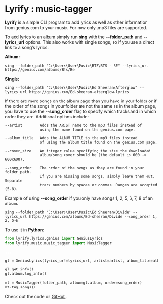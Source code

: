 # Lyrify : music-tagger
__Lyrify__ is a simple CLI program to add lyrics as well as other information from genius.com to your music. For now only .mp3 files are supported.

To add lyrics to an album simply run **sing** with the **--folder_path** and **--lyrics_url** options. This also works with single songs, so if you use a direct link to a song's lyrics.

**Album:**
```console
sing --folder_path "C:\Users\User\Music\BTS\BTS - BE" --lyrics_url https://genius.com/albums/Bts/Be
```

**Single:**
```console
sing --folder_path "C:\Users\User\Music\Ed Sheeran\Afterglow" --lyrics_url https://genius.com/Ed-sheeran-afterglow-lyrics
```

If there are more songs on the album page than you have in your folder or if the order of the songs in your folder are not the same as in the album page, you have to use the **--song_order** flag to specify which tracks and in which order they are. Additional options include:

```console
--artist        Adds the ARIST name to the mp3 files instead of 
                using the name found on the genius.com page.

--album_title   Adds the ALBUM_TITLE to the mp3 files instead 
                of using the album title found on the genius.com page.

--cover_size    An integer value specifying the size the downloaded 
                album/song cover should be (the default is 600 -> 600x600).

--song_order    The order of the songs as they are found in your folder_path. 
                If you are missing some songs, simply leave them out. Separate 
                track numbers by spaces or commas. Ranges are accepted (5-8).
```

Example of using **--song_order** if you only have songs 1, 2, 5, 6, 7, 8 of an album: 

```console
sing --folder_path "C:\Users\User\Music\Ed Sheeran\Divide" --lyrics_url https://genius.com/albums/Ed-sheeran/Divide --song_order 1, 2, 5-8
```

To use it in **Python**:

```python
from lyrify.lyrics.genius import GeniusLyrics
from lyrify.music.music_tagger import MusicTagger

...

gl = GeniusLyrics(lyrics_url=lyrics_url, artist=artist, album_title=album, folder_path=folder, song_order=song_order, cover_size=cover_size)

gl.get_info()
gl.album.log_info()

mt = MusicTagger(folder_path, album=gl.album, order=song_order)
mt.tag_songs()
```

Check out the code on [GitHub](https://github.com/bennymi/music-tagger).